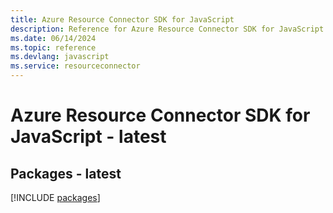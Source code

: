 ```yaml
---
title: Azure Resource Connector SDK for JavaScript
description: Reference for Azure Resource Connector SDK for JavaScript
ms.date: 06/14/2024
ms.topic: reference
ms.devlang: javascript
ms.service: resourceconnector
---
```

# Azure Resource Connector SDK for JavaScript - latest
## Packages - latest
[!INCLUDE [packages](resource-connector-index.md)]